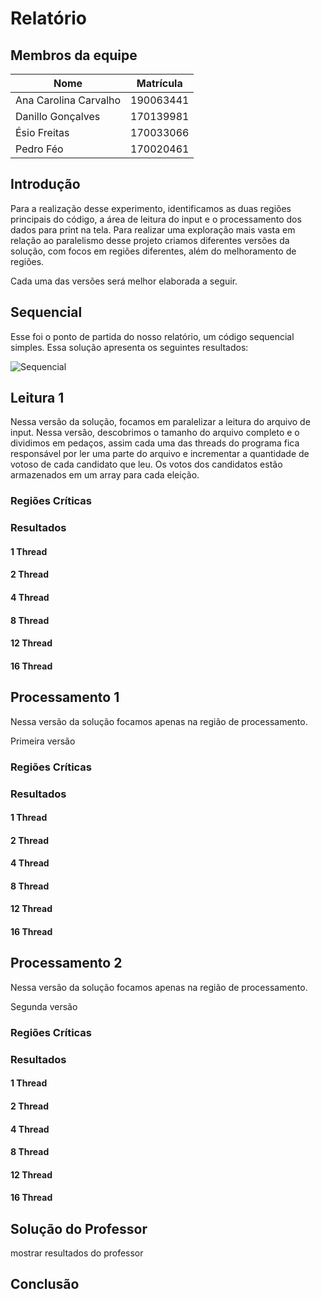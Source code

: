 # Relatório

## Membros da equipe

|Nome|Matrícula|
|----|---------|
|Ana Carolina Carvalho|190063441|
|Danillo Gonçalves|170139981|
|Ésio Freitas|170033066|
|Pedro Féo|170020461|

## Introdução

Para a realização desse experimento, identificamos as duas regiões principais do código, a área de leitura do input e o processamento dos dados para print na tela.
Para realizar uma exploração mais vasta em relação ao paralelismo desse projeto criamos diferentes versões da solução, com focos em regiões diferentes, além do melhoramento de regiões.

Cada uma das versões será melhor elaborada a seguir.

## Sequencial

Esse foi o ponto de partida do nosso relatório, um código sequencial simples. 
Essa solução apresenta os seguintes resultados:

![Sequencial](imagens/sequencial.png)

## Leitura 1

Nessa versão da solução, focamos em paralelizar a leitura do arquivo de input.
Nessa versão, descobrimos o tamanho do arquivo completo e o dividimos em pedaços, assim cada uma das threads do programa fica responsável por ler uma parte do arquivo e incrementar a quantidade de votoso de cada candidato que leu. Os votos dos candidatos estão armazenados em um array para cada eleição.

### Regiões Críticas

### Resultados

#### 1 Thread

#### 2 Thread

#### 4 Thread

#### 8 Thread

#### 12 Thread

#### 16 Thread

## Processamento 1

Nessa versão da solução focamos apenas na região de processamento.

Primeira versão

### Regiões Críticas

### Resultados

#### 1 Thread

#### 2 Thread

#### 4 Thread

#### 8 Thread

#### 12 Thread

#### 16 Thread

## Processamento 2

Nessa versão da solução focamos apenas na região de processamento.

Segunda versão

### Regiões Críticas

### Resultados

#### 1 Thread

#### 2 Thread

#### 4 Thread

#### 8 Thread

#### 12 Thread

#### 16 Thread

## Solução do Professor

mostrar resultados do professor

## Conclusão